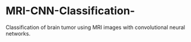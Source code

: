 # MRI-CNN-Classification-
Classification of brain tumor using MRI images with convolutional neural networks.
